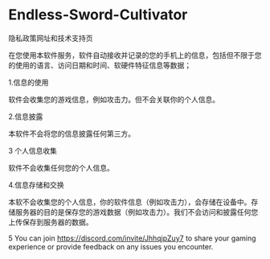 # Endless-Sword-Cultivator

隐私政策网址和技术支持页

在您使用本软件服务，软件自动接收并记录的您的手机上的信息，包括但不限于您的使用的语言、访问日期和时间、软硬件特征信息等数据；

1.信息的使用

软件会收集您的游戏信息，例如攻击力。但不会关联你的个人信息。

2.信息披露

本软件不会将您的信息披露任何第三方。

3 个人信息收集

软件不会收集任何您的个人信息。

4.信息存储和交换

本软不会收集您的个人信息，你的软件信息（例如攻击力），会存储在设备中。存储服务器的目的是保存您的游戏数据（例如攻击力）。我们不会访问和披露任何您上传保存到服务器的数据。


5 You can join https://discord.com/invite/JhhqjpZuy7 to share your gaming experience or provide feedback on any issues you encounter.
